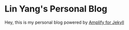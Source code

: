 # Lin Yang's Personal Blog

Hey, this is my personal blog powered by [Amplify for Jekyll](https://github.com/ageitgey/amplify)


